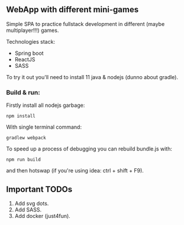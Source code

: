 ## WebApp with different mini-games

Simple SPA to practice fullstack development in different (maybe multiplayer!!!) games.

Technologies stack:
- Spring boot
- ReactJS
- SASS

To try it out you'll need to install 11 java & nodejs (dunno about gradle).

### Build & run:

Firstly install all nodejs garbage:

`npm install`

With single terminal command:

`gradlew webpack`

To speed up a process of debugging you can rebuild bundle.js with:

`npm run build`

and then hotswap (if you're using idea: ctrl + shift + F9).

## Important TODOs
1. Add svg dots.
2. Add SASS.
3. Add docker (just4fun).
